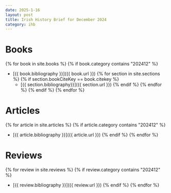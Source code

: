 ```yaml
---
date: 2025-1-16
layout: post
title: Irish History Brief for December 2024
category: ihb
---
```

# Books
{% for book in site.books %}
  {% if book.category contains "202412" %}
- [{{ book.bibliography }}]({{ book.url }})
  {% for section in site.sections %}
   {% if section.bookCiteKey == book.citekey %}
    - [{{ section.bibliography}}]({{ section.url }})
   {% endif %}
  {% endfor %}
  {% endif %}
{% endfor %}
# Articles
{% for article in site.articles %}
    {% if article.category contains "202412" %}
  - [{{ article.bibliography }}]({{ article.url }})
    {% endif %}
{% endfor %}
# Reviews
{% for review in site.reviews %}
    {% if review.category contains "202412" %}
  - [{{ review.bibliography }}]({{ review.url }})
    {% endif %}
{% endfor %}